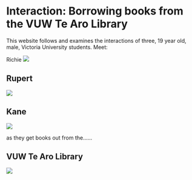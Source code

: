 # Interaction: Borrowing books from the VUW Te Aro Library 

<p>
  This website follows and examines the interactions of three, 19 year old, male, Victoria University students. Meet:
  </p>
  

<body>
  
  
  <div id="media">
  <a https://abirkett.github.io/Rupert/
    <h2>Richie</h2>
    <img src="https://78.media.tumblr.com/c3dced5df0e322c49beddedfa55729c2/tumblr_pd6snlfHGB1xchmeyo1_250.jpg" />
  </div>
  </a>
  
  
  
  <div id="media">
    <h2>Rupert</h2>
    <img src="https://78.media.tumblr.com/67cc4eb91a2cf46da86e92634908d91e/tumblr_pd6snvtyGl1xchmeyo1_250.jpg" />
  </div>

  <div id="media">
    <h2>Kane</h2>
    <img src="https://78.media.tumblr.com/c0d650557c7f9d09f27f266c78d6ab5e/tumblr_pd6smsNANp1xchmeyo1_250.jpg" />
  </div>
 
 
  <div id="media">
    <p>
  as they get books out from the......
  </p>
    <h2>VUW Te Aro Library</h2>
    <img src="https://78.media.tumblr.com/80eb080147e2467627199efcce71fdcf/tumblr_pd6kvy8OXL1xchmeyo1_1280.png" />
  </div>
  
  <body>
  
  
